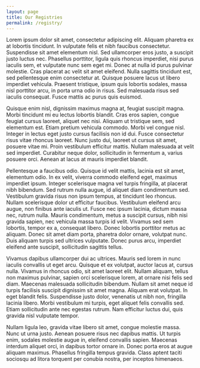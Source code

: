 ```yaml
---
layout: page
title: Our Registries
permalink: /registry/
---
```


Lorem ipsum dolor sit amet, consectetur adipiscing elit. Aliquam pharetra ex at lobortis tincidunt. In vulputate felis et nibh faucibus consectetur. Suspendisse sit amet elementum nisl. Sed ullamcorper eros justo, a suscipit justo luctus nec. Phasellus porttitor, ligula quis rhoncus imperdiet, nisi purus iaculis sem, et vulputate nunc sem eget mi. Donec at nulla id purus pulvinar molestie. Cras placerat ac velit sit amet eleifend. Nulla sagittis tincidunt est, sed pellentesque enim consectetur at. Quisque posuere lacus ut libero imperdiet vehicula. Praesent tristique, ipsum quis lobortis sodales, massa nisl porttitor arcu, in porta urna odio in risus. Sed malesuada risus sed iaculis consequat. Fusce mattis ac purus quis euismod.

Quisque enim nisl, dignissim maximus magna at, feugiat suscipit magna. Morbi tincidunt mi eu lectus lobortis blandit. Cras eros sapien, congue feugiat cursus laoreet, aliquet nec nisi. Aliquam ut tristique sem, sed elementum est. Etiam pretium vehicula commodo. Morbi vel congue nisl. Integer in lectus eget justo cursus facilisis non id dui. Fusce consectetur risus vitae rhoncus laoreet. Nunc justo dui, laoreet ut cursus sit amet, posuere vitae mi. Proin vestibulum efficitur mattis. Nullam malesuada at velit sed imperdiet. Curabitur neque dolor, sollicitudin in fermentum a, varius posuere orci. Aenean at lacus at mauris imperdiet blandit.

Pellentesque a faucibus odio. Quisque id velit mattis, lacinia est sit amet, elementum odio. In ex velit, viverra commodo eleifend eget, maximus imperdiet ipsum. Integer scelerisque magna vel turpis fringilla, at placerat nibh bibendum. Sed rutrum nulla augue, id aliquet diam condimentum sed. Vestibulum gravida risus non ipsum tempus, at tincidunt leo rhoncus. Nullam scelerisque dolor ut efficitur faucibus. Vestibulum eleifend arcu augue, non finibus ante iaculis ut. Fusce nec ipsum lacinia, dictum massa nec, rutrum nulla. Mauris condimentum, metus a suscipit cursus, nibh nisi gravida sapien, nec vehicula massa turpis id velit. Vivamus sed sem lobortis, tempor ex a, consequat libero. Donec lobortis porttitor metus ac aliquam. Donec sit amet diam porta, pharetra dolor ornare, volutpat nunc. Duis aliquam turpis sed ultrices vulputate. Donec purus arcu, imperdiet eleifend ante suscipit, sollicitudin sagittis tellus.

Vivamus dapibus ullamcorper dui ac ultrices. Mauris sed lorem in nunc iaculis convallis ut eget arcu. Quisque et ex volutpat, auctor lacus at, cursus nulla. Vivamus in rhoncus odio, sit amet laoreet elit. Nullam aliquam, tellus non maximus pulvinar, sapien orci scelerisque lorem, at ornare nisi felis sed diam. Maecenas malesuada sollicitudin bibendum. Nullam sit amet neque id turpis facilisis suscipit dignissim sit amet magna. Aliquam erat volutpat. In eget blandit felis. Suspendisse justo dolor, venenatis ut nibh non, fringilla lacinia libero. Morbi vestibulum mi turpis, eget aliquet felis convallis sed. Etiam sollicitudin ante nec egestas rutrum. Nam efficitur luctus dui, quis gravida nisl vulputate tempor.

Nullam ligula leo, gravida vitae libero sit amet, congue molestie massa. Nunc ut urna justo. Aenean posuere risus nec dapibus mattis. Ut turpis enim, sodales molestie augue in, eleifend convallis sapien. Maecenas interdum aliquet orci, in dapibus tortor ornare in. Donec porta eros at augue aliquam maximus. Phasellus fringilla tempus gravida. Class aptent taciti sociosqu ad litora torquent per conubia nostra, per inceptos himenaeos. 
